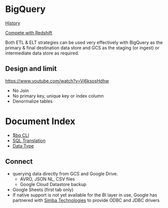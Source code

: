 # BigQuery

[History](https://towardsdatascience.com/bigquery-the-unlikely-birth-of-a-cloud-juggernaut-b5ad476525b7)

[Compete with Redshift](https://aws.amazon.com/cn/blogs/big-data/fact-or-fiction-google-big-query-outperforms-amazon-redshift-as-an-enterprise-data-warehouse/)

Both ETL & ELT strategies can be used very effectively with BigQuery as the primary & final destination data store and GCS as the staging (or ingest) or intermediate data store as required.

## Design and limit
https://www.youtube.com/watch?v=Vj6ksosHdhw
- No Join
- No primary key, unique key or index column
- Denormalize tables


# Document Index
- [$bq CLI](./bq.md)
- [SQL Translation](./SQL.md)
- [Data Type](./data-type.md)

## Connect
- querying data directly from GCS and Google Drive.
  - AVRO, JSON NL, CSV files
  - Google Cloud Datastore backup 
- Google Sheets (first tab only)
- If native support is not yet available for the BI layer in use, Google has partnered with [Simba Technologies](https://cloud.google.com/bigquery/docs/reference/odbc-jdbc-drivers) to provide ODBC and JDBC drivers







  
